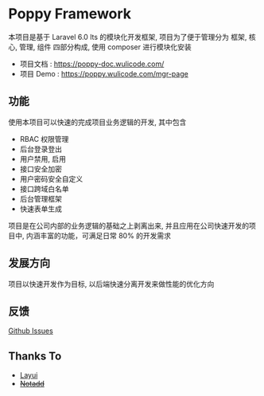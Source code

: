 # Poppy Framework

本项目是基于 Laravel 6.0 lts 的模块化开发框架, 项目为了便于管理分为 框架, 核心, 管理, 组件 四部分构成, 使用 composer 进行模块化安装

-   项目文档 : https://poppy-doc.wulicode.com/
-   项目 Demo : https://poppy.wulicode.com/mgr-page

## 功能

使用本项目可以快速的完成项目业务逻辑的开发, 其中包含

-   RBAC 权限管理
-   后台登录登出
-   用户禁用, 启用
-   接口安全加密
-   用户密码安全自定义
-   接口跨域白名单
-   后台管理框架
-   快速表单生成

项目是在公司内部的业务逻辑的基础之上剥离出来, 并且应用在公司快速开发的项目中, 内涵丰富的功能，可满足日常 80% 的开发需求

## 发展方向

项目以快速开发作为目标, 以后端快速分离开发来做性能的优化方向

## 反馈

[Github Issues](https://github.com/imvkmark/poppy-framework/issues)

## Thanks To

-   [Layui](https://www.layui.com/)
-   [~~Notadd~~](https://xueyuanjun.com/post/7092)
